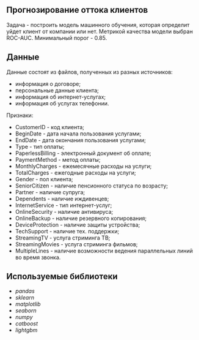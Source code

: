 ## Прогнозирование оттока клиентов

Задача - построить модель машинного обучения, которая определит уйдет клиент от компании или нет. Метрикой качества модели выбран ROC-AUC. Минимальный порог - 0.85.

## Данные

Данные состоят из файлов, полученных из разных источников:

- информация о договоре;
- персональные данные клиента;
- информация об интернет-услугах;
- информация об услугах телефонии.

Признаки:

- CustomerID - код клиента;
- BeginDate - дата начала пользования услугами;
- EndDate - дата окончания пользования услугами;
- Type - тип оплаты;
- PaperlessBilling - электронный документ об оплате;
- PaymentMethod - метод оплаты;
- MonthlyCharges - ежемесячные расходы на услуги;
- TotalCharges - ежегодные расходы на услуги;
- Gender - пол клиента;
- SeniorCitizen - наличие пенсионного статуса по возрасту;
- Partner - наличие супруга;
- Dependents - наличие иждивенцев;
- InternetService - тип интернет-услуг;
- OnlineSecurity - наличие антивируса;
- OnlineBackup - наличие резервного копирования;
- DeviceProtection - наличие защиты устройства;
- TechSupport - наличие тех. поддержки;
- StreamingTV - услуга стриминга ТВ;
- StreamingMovies - услуга стриминга фильмов;
- MultipleLines - наличие возможности ведения параллельных линий во время звонка.


## Используемые библиотеки

- *pandas*
- *sklearn*
- *matplotlib*
- *seaborn*
- *numpy*
- *catboost*
- *lightgbm*
